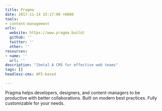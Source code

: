 ```yaml
---
title: Pragma
date: 2017-11-14 15:17:00 +0000
tools:
- content-management
urls:
  website: https://www.pragma.build/
  github: ''
  twitter: ''
  other: ''
resources:
- name: ''
  url: ''
description: "[beta] A CMS for effective web teams"
tags: []
headless-cms: API-based

---
```

Pragma helps developers, designers, and content-managers to be productive with better collaborations. Built on modern best practices. Fully customizable for your needs.

